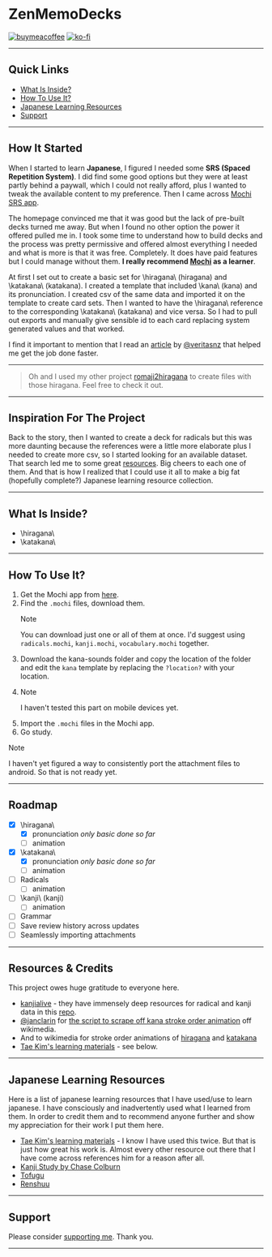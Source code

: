 # ZenMemoDecks

[![buymeacoffee](<https://img.buymeacoffee.com/button-api/?text=Buy me a book&emoji=📖&slug=quantumcorn&button_colour=bf1d55&font_colour=ffffff&font_family=Comic&outline_colour=ffffff&coffee_colour=FFDD00>)](https://www.buymeacoffee.com/quantumcorn)
[![ko-fi](https://ko-fi.com/img/githubbutton_sm.svg)](https://ko-fi.com/R5R7O37GT)

***

## Quick Links

- [What Is Inside?](github.com/quantum-corn/ZenMemoDecks#What-Is-Inside?)
- [How To Use It?](github.com/quantum-corn/ZenMemoDecks#How-To-Use-It?)
- [Japanese Learning Resources](github.com/quantum-corn/ZenMemoDecks#Japanese-Learning-Resources)
- [Support](github.com/quantum-corn/ZenMemoDecks#Support)

***

## How It Started

When I started to learn **Japanese**, I figured I needed some **SRS (Spaced Repetition System)**. I did find some good options but they were at least partly behind a paywall, which I could not really afford, plus I wanted to tweak the available content to my preference. Then I came across [Mochi SRS app](https://mochi.cards).

The homepage convinced me that it was good but the lack of pre-built decks turned me away. But when I found no other option the power it offered pulled me in. I took some time to understand how to build decks and the process was pretty permissive and offered almost everything I needed and what is more is that it was free. Completely. It does have paid features but I could manage without them. **I really recommend [Mochi](https://mochi.cards) as a learner**.

At first I set out to create a basic set for \hiragana\ (hiragana) and \katakana\ (katakana). I created a template that included \kana\ (kana) and its pronunciation. I created csv of the same data and imported it on the template to create card sets. Then I wanted to have the \hiragana\ reference to the corresponding \katakana\ (katakana) and vice versa. So I had to pull out exports and manually give sensible id to each card replacing system generated values and that worked.

I find it important to mention that I read an [article](https://seanv.dev/posts/mochi-app-for-vocab) by [@veritasnz](github.com/veritasnz) that helped me get the job done faster.

***
> Oh and I used my other project [romaji2hiragana](github.com/quantum-corn/romaji2hiragana) to create files with those hiragana. Feel free to check it out.

***

## Inspiration For The Project

Back to the story, then I wanted to create a deck for radicals but this was more daunting because the references were a little more elaborate plus I needed to create more csv, so I started looking for an available dataset. That search led me to some great [resources](github.com/quantum-corn/ZenMemoDecks#Resources--Credits). Big cheers to each one of them. And that is how I realized that I could use it all to make a big fat (hopefully complete?) Japanese learning resource collection.

***

## What Is Inside?

- \hiragana\
- \katakana\
  
***

## How To Use It?

1. Get the Mochi app from [here](https://mochi.cards).
2. Find the `.mochi` files, download them. 
   > [!NOTE]
   > You can download just one or all of them at once. I'd suggest using `radicals.mochi`, `kanji.mochi`, `vocabulary.mochi` together.
3. Download the kana-sounds folder and copy the location of the folder and edit the `kana` template by replacing the `?location?` with your location.
4. > [!NOTE]
   > I haven't tested this part on mobile devices yet.
5. Import the `.mochi` files in the Mochi app.
6. Go study.

> [!NOTE]
> I haven't yet figured a way to consistently port the attachment files to android. So that is not ready yet.

***

## Roadmap

- [x] \hiragana\
  - [x] pronunciation *only basic done so far*
  - [ ] animation
- [x] \katakana\
  - [x] pronunciation *only basic done so far*
  - [ ] animation
- [ ] Radicals
  - [ ] animation
- [ ] \kanji\ (kanji)
  - [ ] animation
- [ ] Grammar
- [ ] Save review history across updates
- [ ] Seamlessly importing attachments

***

## Resources & Credits

This project owes huge gratitude to everyone here.

- [kanjialive](kanjialive.com) - they have immensely deep resources for radical and kanji data in this [repo](github.com/kanjialive/kanji-data-media).
- [@janclarin](github.com/janclarin) for [the script to scrape off kana stroke order animation](https://gist.github.com/janclarin/80617de5073157dc3256a7f71f169595) off wikimedia.
- And to wikimedia for stroke order animations of [hiragana](https://commons.wikimedia.org/wiki/Category:Hiragana_stroke_order_(animated_image_set)) and [katakana](https://commons.wikimedia.org/wiki/Category:Katakana_stroke_order_(animated_image_set))
- [Tae Kim's learning materials](https://guidetojapanese.org/learn/) - see below.

***

## Japanese Learning Resources

Here is a list of japanese learning resources that I have used/use to learn japanese. I have consciously and inadvertently used what I learned from them. In order to credit them and to recommend anyone further and show my appreciation for their work I put them here.

- [Tae Kim's learning materials](https://guidetojapanese.org/learn/) - I know I have used this twice. But that is just how great his work is. Almost every other resource out there that I have come across references him for a reason after all.
- [Kanji Study by Chase Colburn](https://kanjistudyapp.com/index.html)
- [Tofugu](tofugu.com)
- [Renshuu](renshuu.org)

***

## Support

Please consider [supporting me](github.com/quantum-corn/ZenMemoDecks#ZenMemoDecks). Thank you.

***
